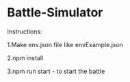 # Battle-Simulator
Instructions:

1.Make env.json file like envExample.json

2.npm install

3.npm run start - to start the battle
